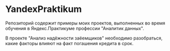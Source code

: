 # YandexPraktikum
Репозиторий содержит примеры моих проектов, выполненных во время обучения в Яндекс.Практикуме профессии "Аналитик данных".

В проекте "Анализ надёжности заёемщиков" необходимо разобраться, какие факторы влияют на факт погашения кредита в срок.

